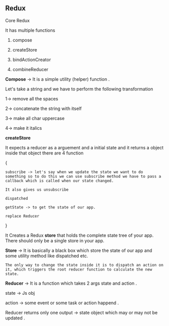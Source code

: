 
## Redux 


Core Redux

It has multiple functions

1. compose

2. createStore

3. bindActionCreator

4. combineReducer

**Compose** -> It is a simple utility (helper) function .

Let's take a string and we have to perform the following transformation 

1-> remove all the spaces

2-> concatenate the string with itself

3-> make all char uppercase

4-> make it italics


**createStore** 

It expects a reducer as a arguement and a initial state and it returns a object inside that object there are 4 function 

{

    subscribe -> let's say when we update the state we want to do something so to do this we can use subscribe method we have to pass a callback which is called when our state changed. 

    It also gives us unsubscribe 

    dispatched

    getState -> to get the state of our app. 

    replace Reducer

}

It Creates a Redux **store** that holds the complete state tree of your app. There should only be a single store in your app.

**Store** -> It is basically a black box which store the state of our app and some utility method like dispatched etc.


`The only way to change the state inside it is to dispatch an action on it, which triggers the root reducer function to calculate the new state.`


**Reducer** -> It is a function which takes 2 args state and action .

state -> Js obj

action -> some event or some task or action happend .

Reducer returns only one output -> state object which may or may not be updated .




